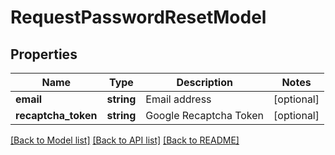 # RequestPasswordResetModel

## Properties
Name | Type | Description | Notes
------------ | ------------- | ------------- | -------------
**email** | **string** | Email address | [optional] 
**recaptcha_token** | **string** | Google Recaptcha Token | [optional] 

[[Back to Model list]](../README.md#documentation-for-models) [[Back to API list]](../README.md#documentation-for-api-endpoints) [[Back to README]](../README.md)


